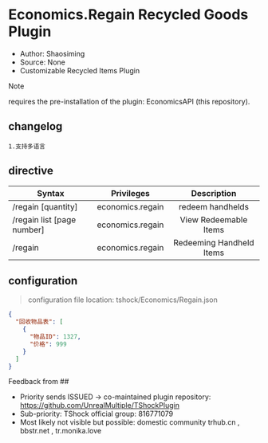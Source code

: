 # Economics.Regain Recycled Goods Plugin

- Author: Shaosiming
- Source: None
- Customizable Recycled Items Plugin

> [!NOTE]
>  requires the pre-installation of the plugin: EconomicsAPI (this repository).

##  changelog

```
1.支持多语言
```

##  directive

| Syntax | Privileges | Description |
| ------------------- | :--------------: | :------------: |
| /regain [quantity] | economics.regain | redeem handhelds |
| /regain list [page number] | economics.regain | View Redeemable Items |
| /regain | economics.regain | Redeeming Handheld Items |

##  configuration
>  configuration file location: tshock/Economics/Regain.json
```json
{
  "回收物品表": [
    {
      "物品ID": 1327,
      "价格": 999
    }
  ]
}
```
Feedback from ## 
- Priority sends ISSUED -> co-maintained plugin repository: https://github.com/UnrealMultiple/TShockPlugin
- Sub-priority: TShock official group: 816771079
- Most likely not visible but possible: domestic community trhub.cn , bbstr.net , tr.monika.love